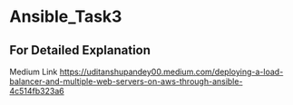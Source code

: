 # Ansible_Task3

## For Detailed Explanation

Medium Link 
https://uditanshupandey00.medium.com/deploying-a-load-balancer-and-multiple-web-servers-on-aws-through-ansible-4c514fb323a6
